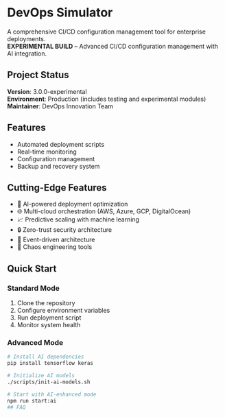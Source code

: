 # DevOps Simulator

A comprehensive CI/CD configuration management tool for enterprise deployments.  
**EXPERIMENTAL BUILD** – Advanced CI/CD configuration management with AI integration.

## Project Status
**Version**: 3.0.0-experimental  
**Environment**: Production (includes testing and experimental modules)  
**Maintainer**: DevOps Innovation Team

## Features
- Automated deployment scripts
- Real-time monitoring
- Configuration management
- Backup and recovery system

## Cutting-Edge Features
- 🤖 AI-powered deployment optimization
- 🌐 Multi-cloud orchestration (AWS, Azure, GCP, DigitalOcean)
- 📈 Predictive scaling with machine learning
- 🔒 Zero-trust security architecture
- 🌊 Event-driven architecture
- 🎯 Chaos engineering tools

## Quick Start

### Standard Mode
1. Clone the repository  
2. Configure environment variables  
3. Run deployment script  
4. Monitor system health

### Advanced Mode
```bash
# Install AI dependencies
pip install tensorflow keras

# Initialize AI models
./scripts/init-ai-models.sh

# Start with AI-enhanced mode
npm run start:ai
## FAQ
